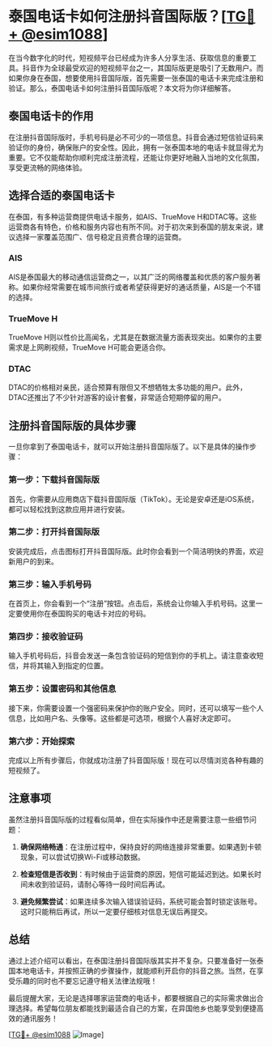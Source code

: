 # 泰国电话卡如何注册抖音国际版？[[TG💪+ @esim1088](https://t.me/s/esim1088)]

在当今数字化的时代，短视频平台已经成为许多人分享生活、获取信息的重要工具。抖音作为全球最受欢迎的短视频平台之一，其国际版更是吸引了无数用户。而如果你身在泰国，想要使用抖音国际版，首先需要一张泰国的电话卡来完成注册和验证。那么，泰国电话卡如何注册抖音国际版呢？本文将为你详细解答。

## 泰国电话卡的作用

在注册抖音国际版时，手机号码是必不可少的一项信息。抖音会通过短信验证码来验证你的身份，确保账户的安全性。因此，拥有一张泰国本地的电话卡就显得尤为重要。它不仅能帮助你顺利完成注册流程，还能让你更好地融入当地的文化氛围，享受更流畅的网络体验。

## 选择合适的泰国电话卡

在泰国，有多种运营商提供电话卡服务，如AIS、TrueMove H和DTAC等。这些运营商各有特色，价格和服务内容也有所不同。对于初次来到泰国的朋友来说，建议选择一家覆盖范围广、信号稳定且资费合理的运营商。

### AIS

AIS是泰国最大的移动通信运营商之一，以其广泛的网络覆盖和优质的客户服务著称。如果你经常需要在城市间旅行或者希望获得更好的通话质量，AIS是一个不错的选择。

### TrueMove H

TrueMove H则以性价比高闻名，尤其是在数据流量方面表现突出。如果你的主要需求是上网刷视频，TrueMove H可能会更适合你。

### DTAC

DTAC的价格相对亲民，适合预算有限但又不想牺牲太多功能的用户。此外，DTAC还推出了不少针对游客的设计套餐，非常适合短期停留的用户。

## 注册抖音国际版的具体步骤

一旦你拿到了泰国电话卡，就可以开始注册抖音国际版了。以下是具体的操作步骤：

### 第一步：下载抖音国际版

首先，你需要从应用商店下载抖音国际版（TikTok）。无论是安卓还是iOS系统，都可以轻松找到这款应用并进行安装。

### 第二步：打开抖音国际版

安装完成后，点击图标打开抖音国际版。此时你会看到一个简洁明快的界面，欢迎新用户的到来。

### 第三步：输入手机号码

在首页上，你会看到一个“注册”按钮。点击后，系统会让你输入手机号码。这里一定要使用你在泰国购买的电话卡对应的号码。

### 第四步：接收验证码

输入手机号码后，抖音会发送一条包含验证码的短信到你的手机上。请注意查收短信，并将其输入到指定的位置。

### 第五步：设置密码和其他信息

接下来，你需要设置一个强密码来保护你的账户安全。同时，还可以填写一些个人信息，比如用户名、头像等。这些都是可选项，根据个人喜好决定即可。

### 第六步：开始探索

完成以上所有步骤后，你就成功注册了抖音国际版！现在可以尽情浏览各种有趣的短视频了。

## 注意事项

虽然注册抖音国际版的过程看似简单，但在实际操作中还是需要注意一些细节问题：

1. **确保网络畅通**：在注册过程中，保持良好的网络连接非常重要。如果遇到卡顿现象，可以尝试切换Wi-Fi或移动数据。

2. **检查短信是否收到**：有时候由于运营商的原因，短信可能延迟到达。如果长时间未收到验证码，请耐心等待一段时间后再试。

3. **避免频繁尝试**：如果连续多次输入错误验证码，系统可能会暂时锁定该账号。这时只能稍后再试，所以一定要仔细核对信息无误后再提交。

## 总结

通过上述介绍可以看出，在泰国注册抖音国际版其实并不复杂。只要准备好一张泰国本地电话卡，并按照正确的步骤操作，就能顺利开启你的抖音之旅。当然，在享受乐趣的同时也不要忘记遵守相关法律法规哦！

最后提醒大家，无论是选择哪家运营商的电话卡，都要根据自己的实际需求做出合理选择。希望每位朋友都能找到最适合自己的方案，在异国他乡也能享受到便捷高效的通讯服务！

[[TG💪+ @esim1088](https://t.me/s/esim1088) ![Image](https://i.postimg.cc/4NQfJmqS/Snipaste-2025-05-13-00-14-12.png)]